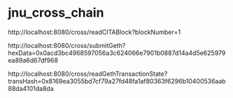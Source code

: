 # jnu_cross_chain

http://localhost:8080/cross/readCITABlock?blockNumber=1

http://localhost:8080/cross/submitGeth?hexData=0x0acd3bc4968597056a3c624066e7901b0887d14a4d5e625979ea89a6d67df968

http://localhost:8080/cross/readGethTransactionState?transHash=0x8169ea3055bd7cf79a27fd48fa1af80363f6296b10400536aab88da4101da8da
